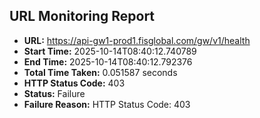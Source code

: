 ## URL Monitoring Report

- **URL:** https://api-gw1-prod1.fisglobal.com/gw/v1/health
- **Start Time:** 2025-10-14T08:40:12.740789
- **End Time:** 2025-10-14T08:40:12.792376
- **Total Time Taken:** 0.051587 seconds
- **HTTP Status Code:** 403
- **Status:** Failure
- **Failure Reason:** HTTP Status Code: 403

